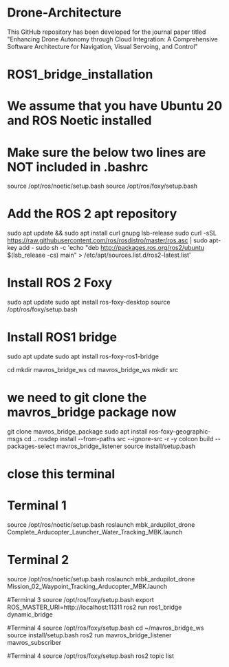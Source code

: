 # Drone-Architecture
This GitHub repository has been developed for the journal paper titled "Enhancing Drone Autonomy through Cloud Integration: A Comprehensive Software Architecture for Navigation, Visual Servoing, and Control"


# ROS1_bridge_installation
# We assume that you have Ubuntu 20 and ROS Noetic installed

# Make sure the below two lines are NOT included in .bashrc
source /opt/ros/noetic/setup.bash
source /opt/ros/foxy/setup.bash


# Add the ROS 2 apt repository
sudo apt update && sudo apt install curl gnupg lsb-release
sudo curl -sSL https://raw.githubusercontent.com/ros/rosdistro/master/ros.asc | sudo apt-key add -
sudo sh -c 'echo "deb http://packages.ros.org/ros2/ubuntu $(lsb_release -cs) main" > /etc/apt/sources.list.d/ros2-latest.list'

# Install ROS 2 Foxy
sudo apt update
sudo apt install ros-foxy-desktop
source /opt/ros/foxy/setup.bash

# Install ROS1 bridge
sudo apt update
sudo apt install ros-foxy-ros1-bridge



cd
mkdir mavros_bridge_ws
cd mavros_bridge_ws
mkdir src
# we need to git clone the mavros_bridge package now
git clone mavros_bridge_package
sudo apt install ros-foxy-geographic-msgs
cd ..
rosdep install --from-paths src --ignore-src -r -y
colcon build --packages-select mavros_bridge_listener
source install/setup.bash
# close this terminal


# Terminal 1
source /opt/ros/noetic/setup.bash
roslaunch mbk_ardupilot_drone Complete_Arducopter_Launcher_Water_Tracking_MBK.launch

# Terminal 2
source /opt/ros/noetic/setup.bash
roslaunch mbk_ardupilot_drone Mission_02_Waypoint_Tracking_Arducopter_MBK.launch 


#Terminal 3
source /opt/ros/foxy/setup.bash
export ROS_MASTER_URI=http://localhost:11311
ros2 run ros1_bridge dynamic_bridge

#Terminal 4
source /opt/ros/foxy/setup.bash
cd ~/mavros_bridge_ws
source install/setup.bash
ros2 run mavros_bridge_listener mavros_subscriber

#Terminal 4
source /opt/ros/foxy/setup.bash
ros2 topic list
